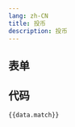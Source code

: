 ```yaml
---
lang: zh-CN
title: 投币
description: 投币
---
```


<script setup lang="ts">
import useConfigStore from '@store/config'
const data = useConfigStore()

export const matchSchema = {
  type: 'object',
  properties: {
    coins: {
      type: 'integer',
      title: '压硬币数量',
      default: 2,
      description: '压硬币数量',
      maximum: 10,
      minimum: 1,
    },
    selection: {
      type: 'integer',
      title: '压硬币规则',
      default: 1,
      description: '压硬币规则 大于0 是正压，小于反压',
    },
    diff: {
      type: 'number',
      title: '比赛赔率差',
      default: 7,
      description: '比赛赔率差距需要大于多少才压',
    },
  },
};

};

</script>

## 表单

<JSONSchema :schema="matchSchema" v-model="data.match"></JSONSchema>

## 代码

```json-vue
{{data.match}}
```
